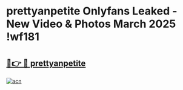 # prettyanpetite Onlyfans Leaked - New Video & Photos March 2025 !wf181

# <h2><a href="https://3w5unv.iuczelnia.edu.pl?title=prettyanpetite&ref=wf181">🔗👉 🔴 prettyanpetite</a></h2>

[![acn](https://github.com/user-attachments/assets/0f9c940e-d8b0-45ae-aac7-cd30a18b3e1c)](https://3w5unv.iuczelnia.edu.pl?title=prettyanpetite&ref=wf181)

